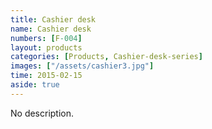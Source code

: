 ```yaml
---
title: Cashier desk
name: Cashier desk
numbers: [F-004]
layout: products
categories: [Products, Cashier-desk-series]
images: ["/assets/cashier3.jpg"]
time: 2015-02-15
aside: true
---
```


No description.